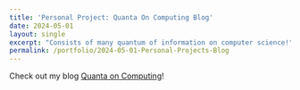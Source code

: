 ```yaml
---
title: 'Personal Project: Quanta On Computing Blog'
date: 2024-05-01
layout: single
excerpt: "Consists of many quantum of information on computer science!"
permalink: /portfolio/2024-05-01-Personal-Projects-Blog
---
```


Check out my blog [Quanta on Computing](https://o-qcblog.github.io/)!
